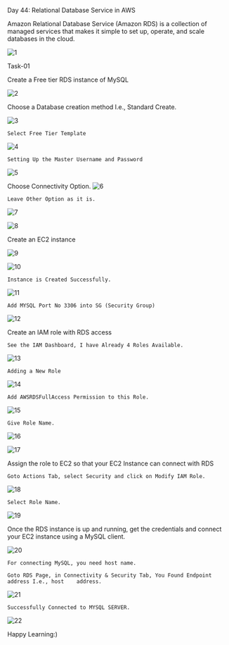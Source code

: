 Day 44: Relational Database Service in AWS 

 

Amazon Relational Database Service (Amazon RDS) is a collection of managed services that makes it simple to set up, operate, and scale databases in the cloud. 

 ![1](https://user-images.githubusercontent.com/73602443/221086772-a97e6b89-895a-4788-ac85-5e4531b9dc6a.png)


Task-01 

 

Create a Free tier RDS instance of MySQL 

![2](https://user-images.githubusercontent.com/73602443/221086806-62f6a40e-0347-416d-bc9e-b1234858728d.JPG)

Choose a Database creation method I.e., Standard Create. 

![3](https://user-images.githubusercontent.com/73602443/221086833-06afdd5a-f925-4ae6-8170-707eb861f35e.JPG)


	Select Free Tier Template 

	 
![4](https://user-images.githubusercontent.com/73602443/221086857-45acfa41-987b-4337-b910-47cdd9e17adb.JPG)

	Setting Up the Master Username and Password 
![5](https://user-images.githubusercontent.com/73602443/221086881-0bb74169-d00b-4cb5-a5c6-f4a81cf81854.JPG)

Choose Connectivity Option. 
![6](https://user-images.githubusercontent.com/73602443/221086901-02421108-9b77-4d7f-94a7-331a3e3e5d5e.JPG)


	Leave Other Option as it is. 

	 
![7](https://user-images.githubusercontent.com/73602443/221086980-24667366-a377-43a5-8890-ab84586459bd.JPG)

![8](https://user-images.githubusercontent.com/73602443/221087019-75f6dfa1-27b5-4920-b4da-d5557a8671d7.JPG)


Create an EC2 instance 

	 
![9](https://user-images.githubusercontent.com/73602443/221087051-57a1e74a-a3c4-4b62-b2c2-f6fff776f57b.JPG)



![10](https://user-images.githubusercontent.com/73602443/221087119-c87914ac-a2a5-4c1b-8f07-4a780ed7773f.JPG)

	Instance is Created Successfully. 
  
![11](https://user-images.githubusercontent.com/73602443/221087134-5d41dbee-7414-4079-b38d-9180936c1c36.JPG)

	Add MYSQL Port No 3306 into SG (Security Group) 

![12](https://user-images.githubusercontent.com/73602443/221087166-ce5b5b03-b6f2-42e0-9f1d-d55d381a6442.JPG)


Create an IAM role with RDS access 

	See the IAM Dashboard, I have Already 4 Roles Available. 

![13](https://user-images.githubusercontent.com/73602443/221087203-9aec333d-6127-485b-b93b-9ffb7ac4a27a.JPG)

	Adding a New Role 

![14](https://user-images.githubusercontent.com/73602443/221087215-321a0e95-faf0-4647-b8bb-efcbcfaf6eec.JPG)

	Add AWSRDSFullAccess Permission to this Role. 


![15](https://user-images.githubusercontent.com/73602443/221088237-ca11e88b-cb50-4506-837b-349587d8fafb.JPG)


	Give Role Name. 

![16](https://user-images.githubusercontent.com/73602443/221087281-67885888-832e-426d-b70c-5245a483f8ed.JPG)


![17](https://user-images.githubusercontent.com/73602443/221087313-8d6a9125-28e9-492f-bed0-3e0c47e56bb6.JPG)

Assign the role to EC2 so that your EC2 Instance can connect with RDS 

	Goto Actions Tab, select Security and click on Modify IAM Role. 

![18](https://user-images.githubusercontent.com/73602443/221087343-00df5c82-ad30-4034-ac96-12afd3a65243.JPG)

	Select Role Name. 

![19](https://user-images.githubusercontent.com/73602443/221087368-3f95ba55-fd0b-4ac1-92aa-a8bbe1ec8c82.JPG)

  	 

Once the RDS instance is up and running, get the credentials and connect your EC2 instance using a MySQL client. 


![20](https://user-images.githubusercontent.com/73602443/221087413-2cbc3b7e-dbdc-4e5f-ba2f-5211d1bd128e.JPG)

	For connecting MySQL, you need host name. 

	Goto RDS Page, in Connectivity & Security Tab, You Found Endpoint address I.e., host 	address. 

![21](https://user-images.githubusercontent.com/73602443/221088411-6f5c5582-fc73-4d0c-95ba-f14a338d096a.JPG)


	Successfully Connected to MYSQL SERVER. 

![22](https://user-images.githubusercontent.com/73602443/221088435-16a97d05-e272-438c-99d8-38e9255db82e.JPG)


Happy Learning:) 

 

 

 
